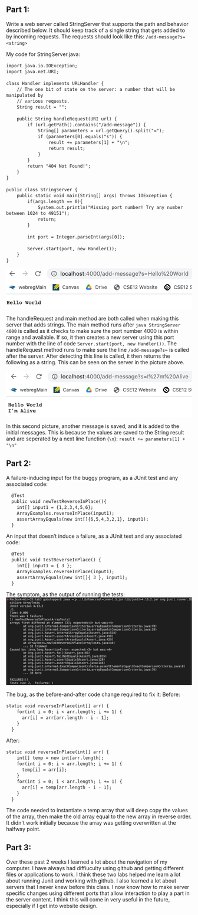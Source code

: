 Part 1:
- 
Write a web server called StringServer that supports the path and behavior described below. It should keep track of a single string that gets added to by incoming requests. The requests should look like this: `/add-message?s=<string>`

My code for StringServer.java:
````
import java.io.IOException;
import java.net.URI;

class Handler implements URLHandler {
    // The one bit of state on the server: a number that will be manipulated by
    // various requests.
    String result = "";

    public String handleRequest(URI url) {
        if (url.getPath().contains("/add-message")) {
            String[] parameters = url.getQuery().split("=");
            if (parameters[0].equals("s")) {
                result += parameters[1] + "\n";
                return result;
            }
        }
        return "404 Not Found!";
    }
}

public class StringServer {
    public static void main(String[] args) throws IOException {
        if(args.length == 0){
            System.out.println("Missing port number! Try any number between 1024 to 49151");
            return;
        }

        int port = Integer.parseInt(args[0]);

        Server.start(port, new Handler());
    }
}
````

![](FirstLine.png)

The handleRequest and main method are both called when making this server that adds strings. 
The main method runs after `java StringServer 4000` is called as it checks to make sure the port number 4000 is within range and available. If so, it then creates a new server using this port number with the line of code `Server.start(port, new Handler())`.
The handleRequest method runs to make sure the line `/add-message?s=` is called after the server. After detecting this line is called, it then returns the following as a string. This can be seen on the server in the picture above.



![](SecondLine.png)

In this second picture, another message is saved, and it is added to the initial messages. This is because the values are saved to the String result and are seperated by a next line function (`\n`): `result += parameters[1] + "\n"`


Part 2:
- 

A failure-inducing input for the buggy program, as a JUnit test and any associated code:
````
  @Test
  public void newTestReverseInPlace(){
    int[] input1 = {1,2,3,4,5,6};
    ArrayExamples.reverseInPlace(input1);
    assertArrayEquals(new int[]{6,5,4,3,2,1}, input1);
  }
````

An input that doesn’t induce a failure, as a JUnit test and any associated code: 
````
  @Test 
  public void testReverseInPlace() {
    int[] input1 = { 3 };
    ArrayExamples.reverseInPlace(input1);
    assertArrayEquals(new int[]{ 3 }, input1);
  }
````

The symptom, as the output of running the tests:
![](SymptomLab3.png)

The bug, as the before-and-after code change required to fix it:
Before:
````
static void reverseInPlace(int[] arr) {
    for(int i = 0; i < arr.length; i += 1) {
      arr[i] = arr[arr.length - i - 1];
    }
  }
````

After:
````
static void reverseInPlace(int[] arr) {
    int[] temp = new int[arr.length];
    for(int i = 0; i < arr.length; i += 1) {
      temp[i] = arr[i];
    }
    for(int i = 0; i < arr.length; i += 1) {
      arr[i] = temp[arr.length - i - 1];
    }
  }
````
The code needed to instantiate a temp array that will deep copy the values of the array, then make the old array equal to the new array in reverse order. It didn't work initially because the array was getting overwritten at the halfway point.


Part 3:
- 
Over these past 2 weeks I learned a lot about the navigation of my computer. I have always had diffiuculty using github and getting different files or applications to work. I think these two labs helped me learn a lot about running Junit and working with github. I also learned a lot about servers that I never knew before this class. I now know how to make server specific changes using different ports that allow interaction to play a part in the server content. I think this will come in very useful in the future, especially if I get into website design.

